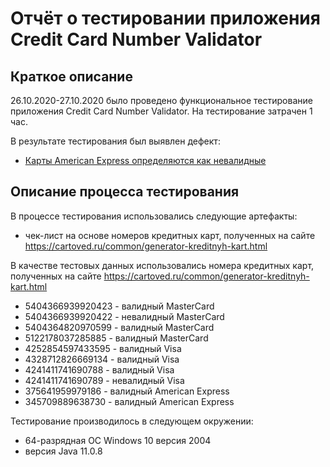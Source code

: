 # Отчёт о тестировании приложения Credit Card Number Validator
## Краткое описание
26.10.2020-27.10.2020 было проведено функциональное тестирование приложения Credit Card Number Validator.
На тестирование затрачен 1 час.

В результате тестирования был выявлен дефект:
* [Карты American Express определяются как невалидные](https://github.com/Kisnik/Credit-Card-Number-Validator/issues/1)

## Описание процесса тестирования

В процессе тестирования использовались следующие артефакты:
* чек-лист на основе номеров кредитных карт, полученных на сайте https://cartoved.ru/common/generator-kreditnyh-kart.html

В качестве тестовых данных использовались номера кредитных карт, полученных на сайте https://cartoved.ru/common/generator-kreditnyh-kart.html

* 5404366939920423 - валидный MasterCard
* 5404366939920422 - невалидный MasterCard
* 5404364820970599 - валидный MasterCard
* 5122178037285885 - валидный MasterCard
* 4252854597433595 - валидный Visa
* 4328712826669134 - валидный Visa
* 4241411741690788 - валидный Visa
* 4241411741690789 - невалидный Visa
* 375641959979186 - валидный American Express
* 345709889638730 - валидный American Express


Тестирование производилось в следующем окружении:
* 64-разрядная ОС Windows 10 версия 2004
* версия Java 11.0.8